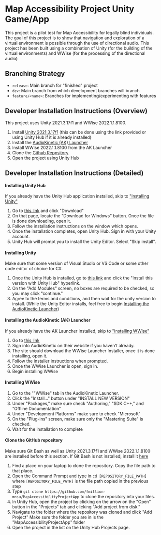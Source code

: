 # Map Accessibility Project Unity Game/App

This project is a pilot test for Map Accessibility for legally blind individuals. The goal of this project is to show that navigation and exploration of a virtual environment is possible through the use of directional audio. This project has been built using a combination of Unity (for the building of the virtual environments) and WWise (for the processing of the directional audio)

## Branching Strategy

* `release`: Main branch for "finished" project
* `dev`: Main branch from which development branches will branch
* `feature/<name>`: Branches for implementing/experimenting with features

## Developer Installation Instructions (Overview)
This project uses Unity 2021.3.17f1 and WWise 2022.1.1.8100.

1. Install [Unity 2021.3.17f1](https://unity.com/releases/editor/whats-new/2021.3.17) (this can be done using the link provided or using Unity Hub if it is already installed)
2. Install the [AudioKinetic (AK) Launcher](https://www.audiokinetic.com/en/download)
3. Install WWise 2022.1.1.8100 from the AK Launcher
4. Clone the [Github Repository](https://github.com/fmillion-mnsu/MapAccessibilityProjectApp)
5. Open the project using Unity Hub

## Developer Installation Instructions (Detailed)
#### Installing Unity Hub
If you already have the Unity Hub application installed, skip to ["Installing Unity"](#installing-unity)
1. Go to [this link](https://unity.com/download) and click "Download"
2. On that page, locate the "Download for Windows" button. Once the file is done downloading, open it.
3. Follow the installation instructions on the window which opens.
4. Once the installation completes, open Unity Hub. Sign in with your Unity account.
5. Unity Hub will prompt you to install the Unity Editor. Select "Skip install".
    
#### Installing Unity
Make sure that some version of Visual Studio or VS Code or some other code editor of choice for C#.
1. Once the Unity Hub is installed, go to [this link](https://unity.com/releases/editor/whats-new/2021.3.17) and click the "Install this version with Unity Hub" hyperlink.
2. On the "Add Modules" screen, no boxes are required to be checked, so you may click "continue."
3. Agree to the terms and conditions, and then wait for the unity version to install.
    (While the Unity Editor installs, feel free to begin [Installing the AudioKinetic Launcher](#installing-the-audiokinetic-ak-launcher))
#### Installing the AudioKinetic (AK) Launcher
If you already have the AK Launcher installed, skip to ["Installing WWise"](#installing-wwise)
1. Go to [this link](https://www.audiokinetic.com/en/download)
2. Sign into AudioKinetic on their website if you haven't already.
3. The site should download the WWise Launcher Installer, once it is done installing, open it.
4. Follow the installer instructions when prompted.
5. Once the WWise Launcher is open, sign in.
6. Begin installing WWise

#### Installing WWise
1. Go to the ""WWise" tab in the AudioKinetic Launcher.
2. Click the "Install..." button under "INSTALL NEW VERSION"
3. Under "Packages," make sure check "Authoring," "SDK C++," and "Offline Documentation"
4. Under "Development Platforms" make sure to check "Microsoft"
5. On the "Plug-ins" screen, make sure only the "Mastering Suite" is checked.
6. Wait for the installation to complete

#### Clone the GitHub repository
Make sure Git Bash as well as Unity 2021.3.17f1 and WWise 2022.1.1.8100 are installed before this section. If Git Bash is not installed, install it [here](https://gitforwindows.org/)
1. Find a place on your laptop to clone the repository. Copy the file path to that place.
2. Open the Command Prompt and type in `cd [REPOSITORY_FILE_PATH]` where `[REPOSITORY_FILE_PATH]` is the file path copied in the previous step
3. Type `git clone https://github.com/fmillion-mnsu/MapAccessibilityProjectApp` to clone the repository into your files.
4. In Unity Hub, open the project by clicking on the arrow on the "Open" button in the "Projects" tab and clicking "Add project from disk."
5. Navigate to the folder where the repository was cloned and click "Add Project"
    Make sure the folder you are in is the "MapAccessibilityProjectApp" folder
6. Open the project in the list on the Unity Hub Projects page.